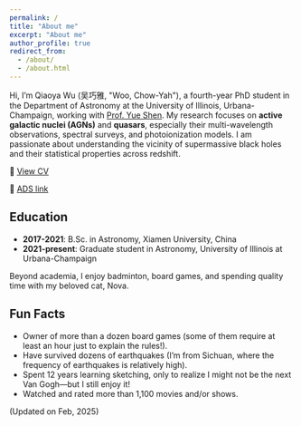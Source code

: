 ```yaml
---
permalink: /
title: "About me"
excerpt: "About me"
author_profile: true
redirect_from:
  - /about/
  - /about.html
---
```


Hi, I’m Qiaoya Wu (吴巧雅, "Woo, Chow-Yah"), a fourth-year PhD student in the Department of Astronomy at the University of Illinois, Urbana-Champaign, working with [Prof. Yue Shen](http://quasar.astro.illinois.edu/index.html#). My research focuses on **active galactic nuclei (AGNs)** and **quasars**, especially their multi-wavelength observations, spectral surveys, and photoionization models. I am passionate about understanding the vicinity of supermassive black holes and their statistical properties across redshift.

📄 [View CV](http://qiaoyawu.github.io/files/CV_for_web.pdf)  

🔗 [ADS link](https://ui.adsabs.harvard.edu/search/q=docs(library%2FxmjOFxrfRkuPawmB1l3nhQ)&sort=date%20desc%2C%20bibcode%20desc&p_=0)  


## Education
- **2017-2021**: B.Sc. in Astronomy, Xiamen University, China  
- **2021-present**: Graduate student in Astronomy, University of Illinois at Urbana-Champaign

Beyond academia, I enjoy badminton, board games, and spending quality time with my beloved cat, Nova.

## **Fun Facts**
- Owner of more than a dozen board games (some of them require at least an hour just to explain the rules!).
- Have survived dozens of earthquakes (I’m from Sichuan, where the frequency of earthquakes is relatively high).
- Spent 12 years learning sketching, only to realize I might not be the next Van Gogh—but I still enjoy it!
- Watched and rated more than 1,100 movies and/or shows.

(Updated on Feb, 2025)
